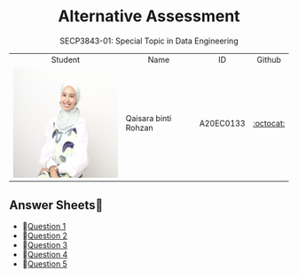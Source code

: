 <h1 align='center'>Alternative Assessment</h1>
<p align='center'>SECP3843-01: Special Topic in Data Engineering</p>

<table align="center">
    <tr>
        <td align="center">Student</td>
        <td align="center">Name</td>
        <td align="center">ID</td>
        <td align="center">Github</td>
    </tr>
    <tr>
        <td><img src="https://github.com/qaisarrra/qaisarrra/blob/main/qai_dp.jpg" width="222" height="200" alt="Qaisara"></td>
        <td>Qaisara binti Rohzan</td>
        <td>A20EC0133</td>
        <td><a href="https://github.com/qaisarrra">:octocat:</a></td>
    </tr>
</table>



## Answer Sheets📝

- 📑[Question 1](https://github.com/drshahizan/SECP3843/tree/main/submission/qaisarrra/Question%201)
- 📑[Question 2](https://github.com/drshahizan/SECP3843/tree/main/submission/qaisarrra/Question%202)
- 📑[Question 3](https://github.com/drshahizan/SECP3843/tree/main/submission/qaisarrra/Question%203)
- 📑[Question 4](https://github.com/drshahizan/SECP3843/tree/main/submission/qaisarrra/Question%204)
- 📑[Question 5](https://github.com/drshahizan/SECP3843/tree/main/submission/qaisarrra/Question%205)

